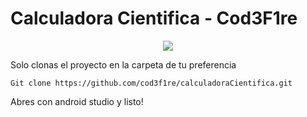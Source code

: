 # Calculadora Cientifica - Cod3F1re

<p align="center">
  <img src="https://i.ibb.co/yFf2jdQ/Calculadora-Cientifica.jpg">
</p>

Solo clonas el proyecto en la carpeta de tu preferencia

```
Git clone https://github.com/cod3f1re/calculadoraCientifica.git
```
Abres con android studio y listo!
